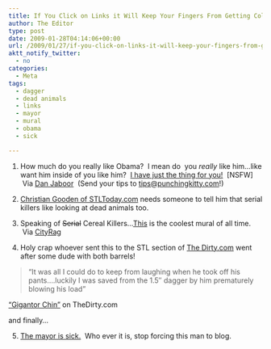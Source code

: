 ```yaml
---
title: If You Click on Links it Will Keep Your Fingers From Getting Cold
author: The Editor
type: post
date: 2009-01-28T04:14:06+00:00
url: /2009/01/27/if-you-click-on-links-it-will-keep-your-fingers-from-getting-cold/
aktt_notify_twitter:
  - no
categories:
  - Meta
tags:
  - dagger
  - dead animals
  - links
  - mayor
  - mural
  - obama
  - sick

---
```

1. How much do you really like Obama?  I mean do  you _really_ like him&#8230;like want him inside of you like him?  [I have just the thing for you!][1]  [NSFW]  Via [Dan Jaboor][2]  (Send your tips to tips@punchingkitty.com!)

2. [Christian Gooden of STLToday.com][3] needs someone to tell him that serial killers like looking at dead animals too.

3. Speaking of <span style="text-decoration: line-through;">Serial</span> Cereal Killers&#8230;[This][4] is the coolest mural of all time.  Via [CityRag][5]

4. Holy crap whoever sent this to the STL section of [The Dirty.com][6] went after some dude with both barrels!

> &#8220;It was all I could do to keep from laughing when he took off his pants….luckily I was saved from the 1.5″ dagger by him prematurely blowing his load&#8221; 

<a title="Permanent Link to Gigantor Chin" rel="bookmark" href="http://thedirty.com/?p=88350">&#8220;Gigantor Chin&#8221;</a> on TheDirty.com

and finally&#8230;

5. [The mayor is sick.][7]  Who ever it is, stop forcing this man to blog.

 [1]: http://www.headostate.com/
 [2]: http://www.danjaboor.com/
 [3]: http://www.stltoday.com/blogzone/pictures/pictures/2009/01/stalked-by-the-morbidity-of-animal-deaths/
 [4]: http://testofwill.blogspot.com/2007/07/williamsburg-graffiti.html
 [5]: http://www.cityrag.com/main/2009/01/cereal-killers-in-brooklyn.html
 [6]: http://thedirty.com
 [7]: http://www.mayorslay.com/desk/display.asp?deskID=1189